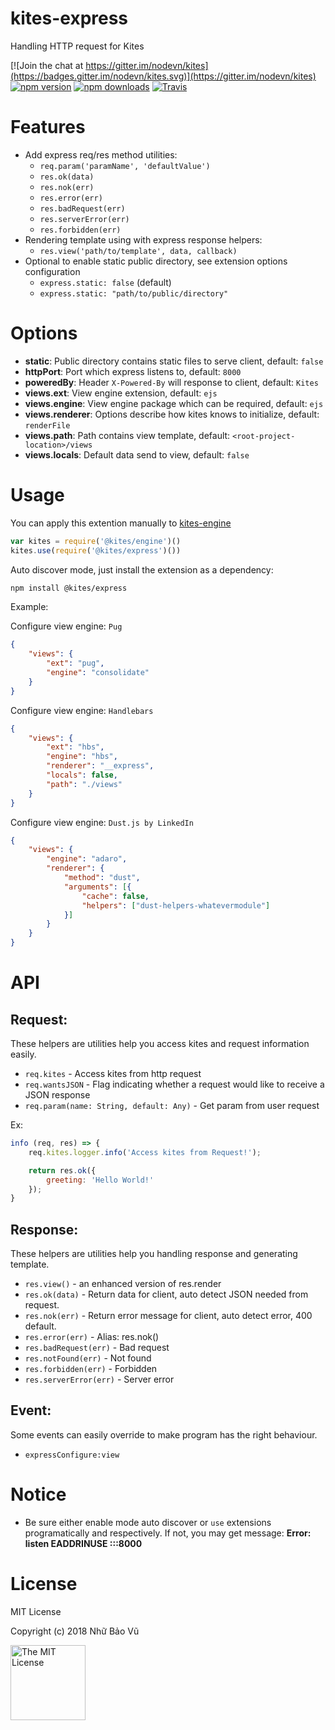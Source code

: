 # kites-express

Handling HTTP request for Kites

[![Join the chat at https://gitter.im/nodevn/kites](https://badges.gitter.im/nodevn/kites.svg)](https://gitter.im/nodevn/kites)
[![npm version](https://img.shields.io/npm/v/@kites/express.svg?style=flat)](https://www.npmjs.com/package/@kites/express)
[![npm downloads](https://img.shields.io/npm/dm/@kites/express.svg)](https://www.npmjs.com/package/@kites/express)
[![Travis](https://travis-ci.org/vunb/kites-express.svg?branch=stable)](https://travis-ci.org/vunb/kites-express)

Features
========

* Add express req/res method utilities:
  * `req.param('paramName', 'defaultValue')`
  * `res.ok(data)`
  * `res.nok(err)`
  * `res.error(err)`
  * `res.badRequest(err)`
  * `res.serverError(err)`
  * `res.forbidden(err)`
* Rendering template using with express response helpers:
  * `res.view('path/to/template', data, callback)`
* Optional to enable static public directory, see extension options configuration
  * `express.static: false` (default)
  * `express.static: "path/to/public/directory"`


Options
=======

* **static**: Public directory contains static files to serve client, default: `false`
* **httpPort**: Port which express listens to, default: `8000`
* **poweredBy**: Header `X-Powered-By` will response to client, default: `Kites`
* **views.ext**: View engine extension, default: `ejs`
* **views.engine**: View engine package which can be required, default: `ejs`
* **views.renderer**: Options describe how kites knows to initialize, default: `renderFile`
* **views.path**: Path contains view template, default: `<root-project-location>/views`
* **views.locals**: Default data send to view, default: `false`

Usage
=====

You can apply this extention manually to [kites-engine](https://github.com/vunb/kites-engine)

```js
var kites = require('@kites/engine')()
kites.use(require('@kites/express')())
```

Auto discover mode, just install the extension as a dependency:

```bash
npm install @kites/express
```

Example:

Configure view engine: `Pug`

```json
{
    "views": {
        "ext": "pug",
        "engine": "consolidate"
    }
}
```

Configure view engine: `Handlebars`

```json
{
    "views": {
        "ext": "hbs",
        "engine": "hbs",
        "renderer": "__express",
        "locals": false,
        "path": "./views"
    }
}
```

Configure view engine: `Dust.js by LinkedIn`

```json
{
    "views": {
        "engine": "adaro",
        "renderer": {
            "method": "dust",
            "arguments": [{
                "cache": false,
                "helpers": ["dust-helpers-whatevermodule"]
            }]
        }
    }
}
```

API
===

## Request:

These helpers are utilities help you access kites and request information easily.

* `req.kites` - Access kites from http request
* `req.wantsJSON` - Flag indicating whether a request would like to receive a JSON response
* `req.param(name: String, default: Any)` - Get param from user request

Ex:

```js
info (req, res) => {
    req.kites.logger.info('Access kites from Request!');

    return res.ok({
        greeting: 'Hello World!'
    });
}
```

## Response:

These helpers are utilities help you handling response and generating template.

* `res.view()` - an enhanced version of res.render
* `res.ok(data)` - Return data for client, auto detect JSON needed from request.
* `res.nok(err)` - Return error message for client, auto detect error, 400 default.
* `res.error(err)` - Alias: res.nok()
* `res.badRequest(err)` - Bad request
* `res.notFound(err)` - Not found
* `res.forbidden(err)` - Forbidden
* `res.serverError(err)` - Server error

## Event:

Some events can easily override to make program has the right behaviour.

* `expressConfigure:view`

Notice
======

* Be sure either enable mode auto discover or `use` extensions programatically and respectively. If not, you may get message: **Error: listen EADDRINUSE :::8000**

License
=======

MIT License

Copyright (c) 2018 Nhữ Bảo Vũ

<a rel="license" href="./LICENSE" target="_blank"><img alt="The MIT License" style="border-width:0;" width="120px" src="https://raw.githubusercontent.com/hsdt/styleguide/master/images/ossninja.svg?sanitize=true" /></a>
